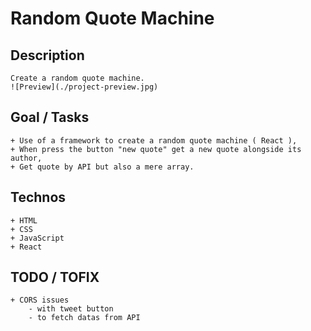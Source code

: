 # Random Quote Machine
## Description
    Create a random quote machine.
    ![Preview](./project-preview.jpg)

## Goal / Tasks
    + Use of a framework to create a random quote machine ( React ),
    + When press the button "new quote" get a new quote alongside its author,
    + Get quote by API but also a mere array.

## Technos
    + HTML
    + CSS
    + JavaScript
    + React

## TODO / TOFIX
    + CORS issues
        - with tweet button
        - to fetch datas from API